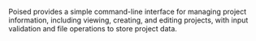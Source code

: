 Poised provides a simple command-line interface for managing project information, including viewing, creating, and editing projects, with input validation and file operations to store project data.
